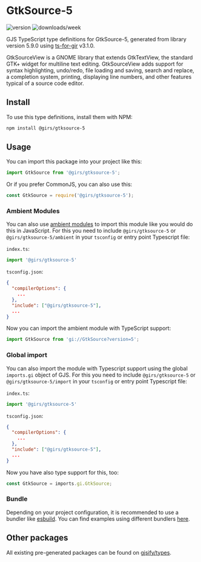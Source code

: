 
# GtkSource-5

![version](https://img.shields.io/npm/v/@girs/gtksource-5)
![downloads/week](https://img.shields.io/npm/dw/@girs/gtksource-5)


GJS TypeScript type definitions for GtkSource-5, generated from library version 5.9.0 using [ts-for-gir](https://github.com/gjsify/ts-for-gir) v3.1.0.

GtkSourceView is a GNOME library that extends GtkTextView, the standard GTK+ widget for multiline text editing. GtkSourceView adds support for syntax highlighting, undo/redo, file loading and saving, search and replace, a completion system, printing, displaying line numbers, and other features typical of a source code editor.

## Install

To use this type definitions, install them with NPM:
```bash
npm install @girs/gtksource-5
```

## Usage

You can import this package into your project like this:
```ts
import GtkSource from '@girs/gtksource-5';
```

Or if you prefer CommonJS, you can also use this:
```ts
const GtkSource = require('@girs/gtksource-5');
```

### Ambient Modules

You can also use [ambient modules](https://github.com/gjsify/ts-for-gir/tree/main/packages/cli#ambient-modules) to import this module like you would do this in JavaScript.
For this you need to include `@girs/gtksource-5` or `@girs/gtksource-5/ambient` in your `tsconfig` or entry point Typescript file:

`index.ts`:
```ts
import '@girs/gtksource-5'
```

`tsconfig.json`:
```json
{
  "compilerOptions": {
    ...
  },
  "include": ["@girs/gtksource-5"],
  ...
}
```

Now you can import the ambient module with TypeScript support: 

```ts
import GtkSource from 'gi://GtkSource?version=5';
```

### Global import

You can also import the module with Typescript support using the global `imports.gi` object of GJS.
For this you need to include `@girs/gtksource-5` or `@girs/gtksource-5/import` in your `tsconfig` or entry point Typescript file:

`index.ts`:
```ts
import '@girs/gtksource-5'
```

`tsconfig.json`:
```json
{
  "compilerOptions": {
    ...
  },
  "include": ["@girs/gtksource-5"],
  ...
}
```

Now you have also type support for this, too:

```ts
const GtkSource = imports.gi.GtkSource;
```

### Bundle

Depending on your project configuration, it is recommended to use a bundler like [esbuild](https://esbuild.github.io/). You can find examples using different bundlers [here](https://github.com/gjsify/ts-for-gir/tree/main/examples).

## Other packages

All existing pre-generated packages can be found on [gjsify/types](https://github.com/gjsify/types).

